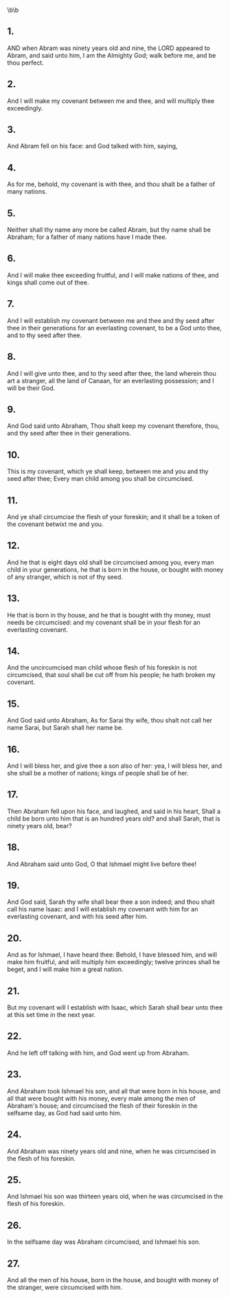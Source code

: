 \b\b
## 1.
AND when Abram was ninety years old and nine, the LORD appeared to Abram, and said unto him, I am the Almighty God; walk before me, and be thou perfect.
## 2.
And I will make my covenant between me and thee, and will multiply thee exceedingly.
## 3.
And Abram fell on his face: and God talked with him, saying,
## 4.
As for me, behold, my covenant is with thee, and thou shalt be a father of many nations.
## 5.
Neither shall thy name any more be called Abram, but thy name shall be Abraham; for a father of many nations have I made thee.
## 6.
And I will make thee exceeding fruitful, and I will make nations of thee, and kings shall come out of thee.
## 7.
And I will establish my covenant between me and thee and thy seed after thee in their generations for an everlasting covenant, to be a God unto thee, and to thy seed after thee.
## 8.
And I will give unto thee, and to thy seed after thee, the land wherein thou art a stranger, all the land of Canaan, for an everlasting possession; and I will be their God.
## 9.
And God said unto Abraham, Thou shalt keep my covenant therefore, thou, and thy seed after thee in their generations.
## 10.
This is my covenant, which ye shall keep, between me and you and thy seed after thee; Every man child among you shall be circumcised.
## 11.
And ye shall circumcise the flesh of your foreskin; and it shall be a token of the covenant betwixt me and you.
## 12.
And he that is eight days old shall be circumcised among you, every man child in your generations, he that is born in the house, or bought with money of any stranger, which is not of thy seed.
## 13.
He that is born in thy house, and he that is bought with thy money, must needs be circumcised: and my covenant shall be in your flesh for an everlasting covenant.
## 14.
And the uncircumcised man child whose flesh of his foreskin is not circumcised, that soul shall be cut off from his people; he hath broken my covenant.
## 15.
And God said unto Abraham, As for Sarai thy wife, thou shalt not call her name Sarai, but Sarah shall her name be.
## 16.
And I will bless her, and give thee a son also of her: yea, I will bless her, and she shall be a mother of nations; kings of people shall be of her.
## 17.
Then Abraham fell upon his face, and laughed, and said in his heart, Shall a child be born unto him that is an hundred years old?  and shall Sarah, that is ninety years old, bear?
## 18.
And Abraham said unto God, O that Ishmael might live before thee!
## 19.
And God said, Sarah thy wife shall bear thee a son indeed; and thou shalt call his name Isaac: and I will establish my covenant with him for an everlasting covenant, and with his seed after him.
## 20.
And as for Ishmael, I have heard thee: Behold, I have blessed him, and will make him fruitful, and will multiply him exceedingly; twelve princes shall he beget, and I will make him a great nation.
## 21.
But my covenant will I establish with Isaac, which Sarah shall bear unto thee at this set time in the next year.
## 22.
And he left off talking with him, and God went up from Abraham.
## 23.
And Abraham took Ishmael his son, and all that were born in his house, and all that were bought with his money, every male among the men of Abraham's house; and circumcised the flesh of their foreskin in the selfsame day, as God had said unto him.
## 24.
And Abraham was ninety years old and nine, when he was circumcised in the flesh of his foreskin.
## 25.
And Ishmael his son was thirteen years old, when he was circumcised in the flesh of his foreskin.
## 26.
In the selfsame day was Abraham circumcised, and Ishmael his son.
## 27.
And all the men of his house, born in the house, and bought with money of the stranger, were circumcised with him.
